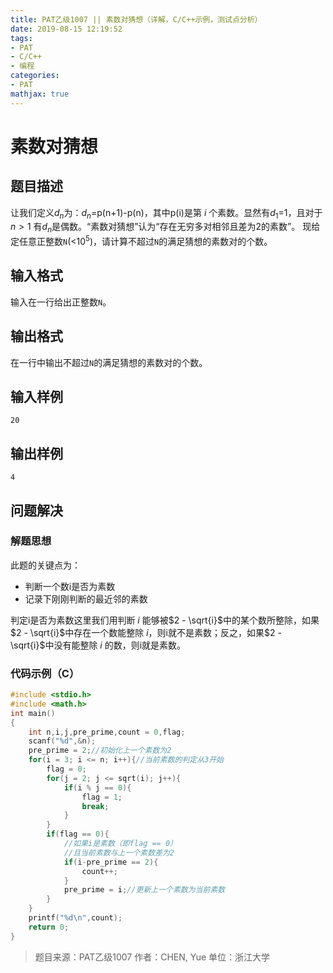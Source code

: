 ```yaml
---
title: PAT乙级1007 || 素数对猜想（详解，C/C++示例，测试点分析）
date: 2019-08-15 12:19:52
tags:
- PAT
- C/C++
- 编程
categories:
- PAT
mathjax: true
---
```


# **素数对猜想**
## **题目描述**
让我们定义$d_n$为：$d_n$=p(n+1)-p(n)，其中p(i)是第 $i$ 个素数。显然有$d_1$=1，且对于 $n>1$ 有$d_n$是偶数。“素数对猜想”认为“存在无穷多对相邻且差为2的素数”。
现给定任意正整数`N`(<$10^5$)，请计算不超过`N`的满足猜想的素数对的个数。

## **输入格式**
输入在一行给出正整数`N`。
## **输出格式**
在一行中输出不超过`N`的满足猜想的素数对的个数。
## **输入样例**
```null
20
```
## **输出样例**
```null
4
```

## 问题解决

### 解题思想

此题的关键点为：

* 判断一个数i是否为素数
* 记录下刚刚判断的最近邻的素数

判定i是否为素数这里我们用判断 $i$ 能够被$2 - \sqrt{i}$中的某个数所整除，如果$2 - \sqrt{i}$中存在一个数能整除 $i$，则i就不是素数；反之，如果$2 - \sqrt{i}$中没有能整除 $i​$ 的数，则i就是素数。

### 代码示例（C）

```c
#include <stdio.h>
#include <math.h>
int main()
{
    int n,i,j,pre_prime,count = 0,flag;
    scanf("%d",&n);
    pre_prime = 2;//初始化上一个素数为2
    for(i = 3; i <= n; i++){//当前素数的判定从3开始
        flag = 0;
        for(j = 2; j <= sqrt(i); j++){
            if(i % j == 0){
                flag = 1;
                break;
            }
        }
        if(flag == 0){
            //如果i是素数（即flag == 0）
            //且当前素数与上一个素数差为2
            if(i-pre_prime == 2){
                count++;
            }
            pre_prime = i;//更新上一个素数为当前素数
        }
    }
    printf("%d\n",count);
    return 0;
}
```

>题目来源：PAT乙级1007
>作者：CHEN, Yue
>单位：浙江大学
